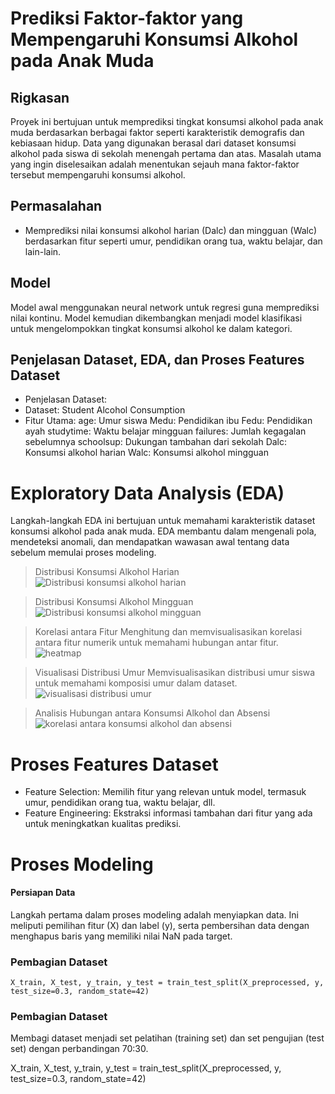 # Prediksi Faktor-faktor yang Mempengaruhi Konsumsi Alkohol pada Anak Muda

## Rigkasan

Proyek ini bertujuan untuk memprediksi tingkat konsumsi alkohol pada anak muda berdasarkan berbagai faktor seperti karakteristik demografis dan kebiasaan hidup. Data yang digunakan berasal dari dataset konsumsi alkohol pada siswa di sekolah menengah pertama dan atas. Masalah utama yang ingin diselesaikan adalah menentukan sejauh mana faktor-faktor tersebut mempengaruhi konsumsi alkohol.

## Permasalahan

- Memprediksi nilai konsumsi alkohol harian (Dalc) dan mingguan (Walc) berdasarkan fitur seperti umur, pendidikan orang tua, waktu belajar, dan lain-lain.

## Model

Model awal menggunakan neural network untuk regresi guna memprediksi nilai kontinu.
Model kemudian dikembangkan menjadi model klasifikasi untuk mengelompokkan tingkat konsumsi alkohol ke dalam kategori.

## Penjelasan Dataset, EDA, dan Proses Features Dataset

- Penjelasan Dataset:
- Dataset: Student Alcohol Consumption
- Fitur Utama:
  age: Umur siswa
  Medu: Pendidikan ibu
  Fedu: Pendidikan ayah
  studytime: Waktu belajar mingguan
  failures: Jumlah kegagalan sebelumnya
  schoolsup: Dukungan tambahan dari sekolah
  Dalc: Konsumsi alkohol harian
  Walc: Konsumsi alkohol mingguan

# Exploratory Data Analysis (EDA)
Langkah-langkah EDA ini bertujuan untuk memahami karakteristik dataset konsumsi alkohol pada anak muda. EDA membantu dalam mengenali pola, mendeteksi anomali, dan mendapatkan wawasan awal tentang data sebelum memulai proses modeling.

> Distribusi Konsumsi Alkohol Harian
![Distribusi konsumsi alkohol harian](https://github.com/user-attachments/assets/7855dda3-682d-4a32-baac-c2cf207e0257)

> Distribusi Konsumsi Alkohol Mingguan
![Distribusi konsumsi alkohol mingguan](https://github.com/user-attachments/assets/0e83bbb8-499a-4c1e-b111-666f52dd7bd9)

> Korelasi antara Fitur
Menghitung dan memvisualisasikan korelasi antara fitur numerik untuk memahami hubungan antar fitur.
![heatmap](https://github.com/user-attachments/assets/5aa674f1-4705-4213-8d4c-63a8085df030)

> Visualisasi Distribusi Umur
Memvisualisasikan distribusi umur siswa untuk memahami komposisi umur dalam dataset.
![visualisasi distribusi umur](https://github.com/user-attachments/assets/5a784f0d-7aab-46de-b9a7-876e6c86b2dc)

>  Analisis Hubungan antara Konsumsi Alkohol dan Absensi
![korelasi antara konsumsi alkohol dan absensi](https://github.com/user-attachments/assets/ce754e9a-7547-4a9f-ba36-a6c9f99e0ec2)

# Proses Features Dataset
- Feature Selection: Memilih fitur yang relevan untuk model, termasuk umur, pendidikan orang tua, waktu belajar, dll.
- Feature Engineering: Ekstraksi informasi tambahan dari fitur yang ada untuk meningkatkan kualitas prediksi.

# Proses Modeling
#### Persiapan Data
Langkah pertama dalam proses modeling adalah menyiapkan data. Ini meliputi pemilihan fitur (X) dan label (y), serta pembersihan data dengan menghapus baris yang memiliki nilai NaN pada target. 

### Pembagian Dataset
```
X_train, X_test, y_train, y_test = train_test_split(X_preprocessed, y, test_size=0.3, random_state=42)
```
### Pembagian Dataset
Membagi dataset menjadi set pelatihan (training set) dan set pengujian (test set) dengan perbandingan 70:30.  

X_train, X_test, y_train, y_test = train_test_split(X_preprocessed, y, test_size=0.3, random_state=42)

